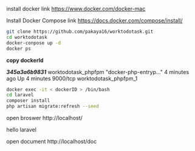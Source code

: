 install docker
 link https://www.docker.com/docker-mac

Install Docker Compose
 link https://docs.docker.com/compose/install/


```bash
git clone https://github.com/pakaya16/worktodotask.git
cd worktodotask
docker-conpose up -d
docker ps
```
**copy dockerId**

**_345a3a6b9831_**        worktodotask_phpfpm   "docker-php-entryp..."   4 minutes ago       Up 4 minutes        9000/tcp                      worktodotask_phpfpm_1

```bash
docker exec -it < dockerID > /bin/bash
cd laravel
composer install
php artisan migrate:refresh --seed

```
open broswer
 http://localhost/
 
 hello laravel
 
open document
 http://localhost/doc